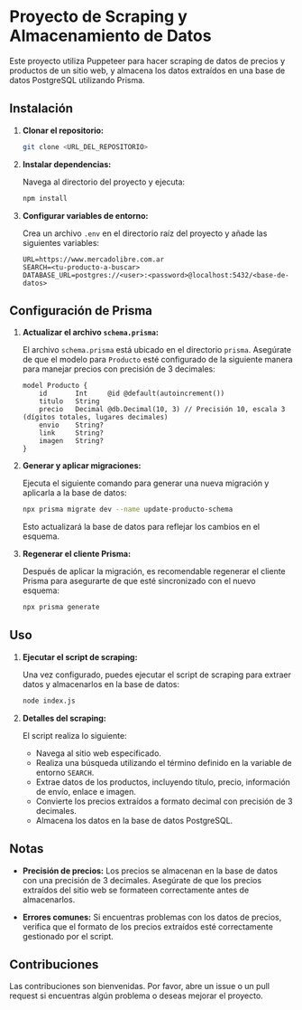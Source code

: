 # Proyecto de Scraping y Almacenamiento de Datos

Este proyecto utiliza Puppeteer para hacer scraping de datos de precios y productos de un sitio web, y almacena los datos extraídos en una base de datos PostgreSQL utilizando Prisma.

## Instalación

1. **Clonar el repositorio:**

    ```bash
    git clone <URL_DEL_REPOSITORIO>
    ```

2. **Instalar dependencias:**

    Navega al directorio del proyecto y ejecuta:

    ```bash
    npm install
    ```

3. **Configurar variables de entorno:**

    Crea un archivo `.env` en el directorio raíz del proyecto y añade las siguientes variables:

    ```env
    URL=https://www.mercadolibre.com.ar
    SEARCH=<tu-producto-a-buscar>
    DATABASE_URL=postgres://<user>:<password>@localhost:5432/<base-de-datos>
    ```

## Configuración de Prisma

1. **Actualizar el archivo `schema.prisma`:**

    El archivo `schema.prisma` está ubicado en el directorio `prisma`. Asegúrate de que el modelo para `Producto` esté configurado de la siguiente manera para manejar precios con precisión de 3 decimales:

    ```prisma
    model Producto {
        id       Int     @id @default(autoincrement())
        titulo   String
        precio   Decimal @db.Decimal(10, 3) // Precisión 10, escala 3 (dígitos totales, lugares decimales)
        envio    String?
        link     String?
        imagen   String?
    }
    ```

2. **Generar y aplicar migraciones:**

    Ejecuta el siguiente comando para generar una nueva migración y aplicarla a la base de datos:

    ```bash
    npx prisma migrate dev --name update-producto-schema
    ```

    Esto actualizará la base de datos para reflejar los cambios en el esquema.

3. **Regenerar el cliente Prisma:**

    Después de aplicar la migración, es recomendable regenerar el cliente Prisma para asegurarte de que esté sincronizado con el nuevo esquema:

    ```bash
    npx prisma generate
    ```

## Uso

1. **Ejecutar el script de scraping:**

    Una vez configurado, puedes ejecutar el script de scraping para extraer datos y almacenarlos en la base de datos:

    ```bash
    node index.js
    ```

2. **Detalles del scraping:**

    El script realiza lo siguiente:
    
    - Navega al sitio web especificado.
    - Realiza una búsqueda utilizando el término definido en la variable de entorno `SEARCH`.
    - Extrae datos de los productos, incluyendo título, precio, información de envío, enlace e imagen.
    - Convierte los precios extraídos a formato decimal con precisión de 3 decimales.
    - Almacena los datos en la base de datos PostgreSQL.

## Notas

- **Precisión de precios:** Los precios se almacenan en la base de datos con una precisión de 3 decimales. Asegúrate de que los precios extraídos del sitio web se formateen correctamente antes de almacenarlos.

- **Errores comunes:** Si encuentras problemas con los datos de precios, verifica que el formato de los precios extraídos esté correctamente gestionado por el script.

## Contribuciones

Las contribuciones son bienvenidas. Por favor, abre un issue o un pull request si encuentras algún problema o deseas mejorar el proyecto.
